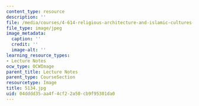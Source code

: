 ```yaml
---
content_type: resource
description: ''
file: /media/courses/4-614-religious-architecture-and-islamic-cultures-fall-2002/04dddd35aa4f4cf22a50cb9f95301da0_5134.jpg
file_type: image/jpeg
image_metadata:
  caption: ''
  credit: ''
  image-alt: ''
learning_resource_types:
- Lecture Notes
ocw_type: OCWImage
parent_title: Lecture Notes
parent_type: CourseSection
resourcetype: Image
title: 5134.jpg
uid: 04dddd35-aa4f-4cf2-2a50-cb9f95301da0
---
```

